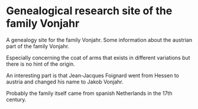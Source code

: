 # Genealogical research site of the family Vonjahr

A genealogy site for the family Vonjahr. Some information about the austrian part of the family Vonjahr.

Especially concerning the coat of arms that exists in different variations but there is no hint of the origin.

An interesting part is that Jean-Jacques Foignard went from Hessen to austria and changed his name to Jakob Vonjahr.

Probably the family itself came from spanish Netherlands in the 17th century.
